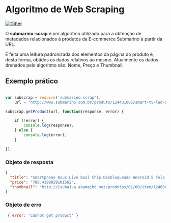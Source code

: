 # Algoritmo de Web Scraping

[![Gitter](https://badges.gitter.im/scrap-price/submarino-scrap.svg)](https://gitter.im/scrap-price/submarino-scrap?utm_source=badge&utm_medium=badge&utm_campaign=pr-badge)

O **submarino-scrap** é um algoritmo utilizado para a obtenção de metadados relacionados à produtos da E-commerce Submarino à partir da URL.

É feita uma leitura padronizada dos elementos da página do produto e, desta forma, obtidos os dados relativos ao mesmo. Atualmente os dados drenados pelo algoritmo são: Nome, Preço e Thumbnail.

## Exemplo prático

```js

var subscrap = require('submarino-scrap'),
	url = 'http://www.submarino.com.br/produto/124431005/smart-tv-led-65-samsung-65ju6000-ultra-hd-4k-com-conversor-digital-3-hdmi-2-usb-funcao-games-wi-fi';

subscrap.getProduct(url, function(response, error) {

	if (!error) {
		console.log(response);
	} else {
		console.log(error);
	}

});
```

### Objeto de resposta

```json
{
  "title": "Smartphone Asus Live Dual Chip Desbloqueado Android 5 Tela 5\" 16GB 3G 8MP e  TV Digital - Preto",
  "price": "788.4199829101562",
  "thumbnail": "http://isuba1-a.akamaihd.net/produtos/01/00/item/124606/5/124606581SZ.jpg"
}
```

### Objeto de erro

```js
 { error: 'Cannot get product' }
```
